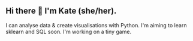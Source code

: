 ## Hi there 👋 I'm Kate (she/her).

I can analyse data & create visualisations with Python.
I'm aiming to learn sklearn and SQL soon.
I'm working on a tiny game.
